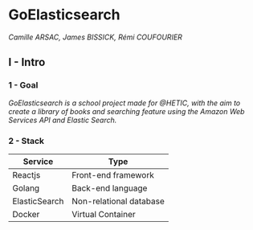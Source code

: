 # GoElasticsearch

_Camille ARSAC, James BISSICK, Rémi COUFOURIER_

## I - Intro

### 1 - Goal

*GoElasticsearch is a school project made for @HETIC, with the aim to create a library of books and searching feature using the Amazon Web Services API and Elastic Search.*

### 2 - Stack

| Service    | Type                       |
| ---------- | -------------------------- |
| Reactjs    | Front-end framework        |
| Golang     | Back-end language          |
| ElasticSearch | Non-relational database |
| Docker   | Virtual Container            |
